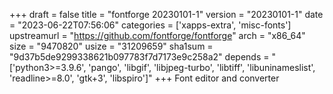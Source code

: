 +++
draft = false
title = "fontforge 20230101-1"
version = "20230101-1"
date = "2023-06-22T07:56:06"
categories = ['xapps-extra', 'misc-fonts']
upstreamurl = "https://github.com/fontforge/fontforge"
arch = "x86_64"
size = "9470820"
usize = "31209659"
sha1sum = "9d37b5de9299338621b097783f7d7173e9c258a2"
depends = "['python3>=3.9.6', 'pango', 'libgif', 'libjpeg-turbo', 'libtiff', 'libuninameslist', 'readline>=8.0', 'gtk+3', 'libspiro']"
+++
Font editor and converter